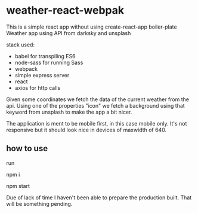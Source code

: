 # weather-react-webpak

This is a simple react app without using create-react-app boiler-plate
Weather app using API from darksky and unsplash

stack used:

* babel for transpiling ES6
* node-sass for running Sass
* webpack
* simple express server
* react
* axios for http calls

Given some coordinates we fetch the data of the current weather from the api. Using one of the properties "icon" we fetch a background using that keyword from unsplash to make the app a bit nicer.

The application is ment to be mobile first, in this case mobile only. It's not responsive but it should look nice in devices of maxwidth of 640.

## how to use

run

npm i

npm start

Due of lack of time I haven't been able to prepare the production built. That will be something pending.
